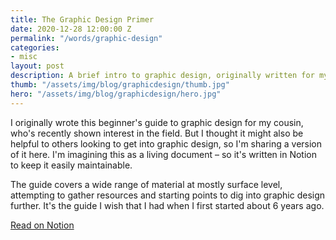 ```yaml
---
title: The Graphic Design Primer
date: 2020-12-28 12:00:00 Z
permalink: "/words/graphic-design"
categories:
- misc
layout: post
description: A brief intro to graphic design, originally written for my cousin.
thumb: "/assets/img/blog/graphicdesign/thumb.jpg"
hero: "/assets/img/blog/graphicdesign/hero.jpg"
---
```




I originally wrote this beginner's guide to graphic design for my cousin, who's recently shown interest in the field. But I thought it might also be helpful to others looking to get into graphic design, so I'm sharing a version of it here. I'm imagining this as a living document – so it's written in Notion to keep it easily maintainable.


The guide covers a wide range of material at mostly surface level, attempting to gather resources and starting points to dig into graphic design further. It's the guide I wish that I had when I first started about 6 years ago.


[Read on Notion](https://www.notion.so/oliverengel/The-Graphic-Design-Primer-40753e8952c14902b85d998bba745411)
